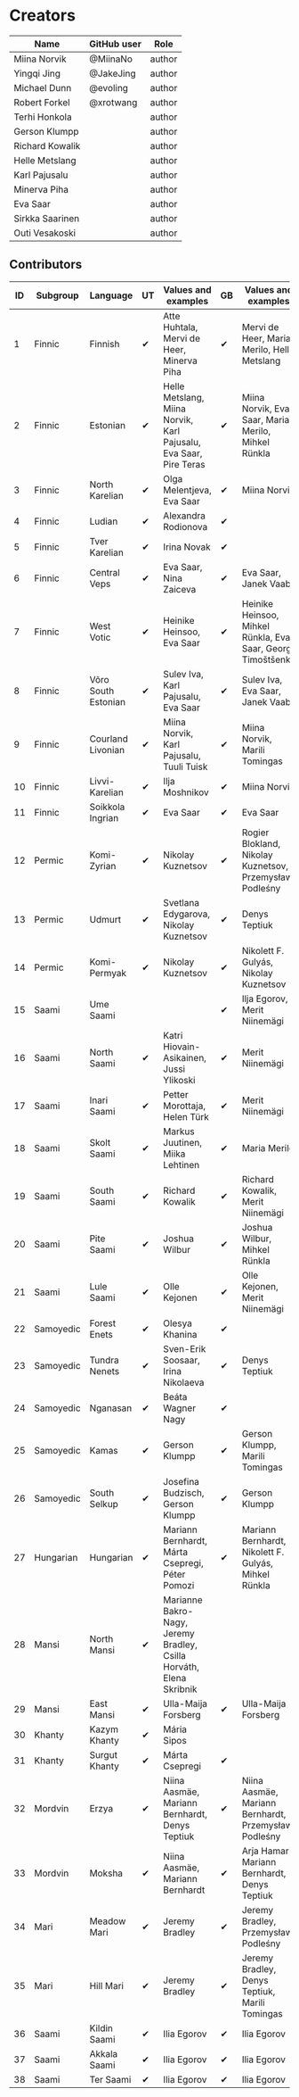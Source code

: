 # Creators

Name               | GitHub user     | Role
---                | ---             | ---
Miina Norvik | @MiinaNo | author
Yingqi Jing | @JakeJing | author
Michael Dunn | @evoling | author
Robert Forkel | @xrotwang | author
Terhi Honkola | | author
Gerson Klumpp | | author
Richard Kowalik | | author 
Helle Metslang | | author
Karl Pajusalu | | author
Minerva Piha | | author
Eva Saar | | author
Sirkka Saarinen | | author
Outi Vesakoski |  | author


## Contributors

ID|Subgroup|Language|UT|Values and examples|GB|Values and examples
---|---|---|---|---|---|---
1|Finnic|Finnish|✔|Atte Huhtala, Mervi de Heer, Minerva Piha|✔|Mervi de Heer, Maria Merilo, Helle Metslang
2|Finnic|Estonian|✔|Helle Metslang, Miina Norvik, Karl Pajusalu, Eva Saar, Pire Teras|✔|Miina Norvik, Eva Saar, Maria Merilo, Mihkel Rünkla
3|Finnic|North Karelian|✔|Olga Melentjeva, Eva Saar|✔|Miina Norvik
4|Finnic|Ludian|✔|Alexandra Rodionova|✔|
5|Finnic|Tver Karelian|✔|Irina Novak|✔|
6|Finnic|Central Veps|✔|Eva Saar, Nina Zaiceva|✔|Eva Saar, Janek Vaab
7|Finnic|West Votic|✔|Heinike Heinsoo, Eva Saar|✔|Heinike Heinsoo, Mihkel Rünkla, Eva Saar, Georg Timoštšenko
8|Finnic|Võro South Estonian|✔|Sulev Iva, Karl Pajusalu, Eva Saar|✔|Sulev Iva, Eva Saar, Janek Vaab
9|Finnic|Courland Livonian|✔|Miina Norvik, Karl Pajusalu, Tuuli Tuisk|✔|Miina Norvik, Marili Tomingas
10|Finnic|Livvi-Karelian|✔|Ilja Moshnikov|✔|Miina Norvik
11|Finnic|Soikkola Ingrian|✔|Eva Saar|✔|Eva Saar
12|Permic|Komi-Zyrian|✔|Nikolay Kuznetsov|✔|Rogier Blokland, Nikolay Kuznetsov, Przemysław Podleśny
13|Permic|Udmurt|✔|Svetlana Edygarova, Nikolay Kuznetsov|✔|Denys Teptiuk
14|Permic|Komi-Permyak|✔|Nikolay Kuznetsov|✔|Nikolett F. Gulyás, Nikolay Kuznetsov
15|Saami|Ume Saami|||✔|Ilja Egorov, Merit Niinemägi
16|Saami|North Saami|✔|Katri Hiovain-Asikainen, Jussi Ylikoski|✔|Merit Niinemägi
17|Saami|Inari Saami|✔|Petter Morottaja, Helen Türk|✔|Merit Niinemägi
18|Saami|Skolt Saami|✔|Markus Juutinen, Miika Lehtinen|✔|Maria Merilo
19|Saami|South Saami|✔|Richard Kowalik|✔|Richard Kowalik, Merit Niinemägi
20|Saami|Pite Saami|✔|Joshua Wilbur|✔|Joshua Wilbur, Mihkel Rünkla
21|Saami|Lule Saami|✔|Olle Kejonen|✔|Olle Kejonen, Merit Niinemägi
22|Samoyedic|Forest Enets|✔|Olesya Khanina|✔|
23|Samoyedic|Tundra Nenets|✔|Sven-Erik Soosaar, Irina Nikolaeva|✔|Denys Teptiuk
24|Samoyedic|Nganasan|✔|Beáta Wagner Nagy|✔|
25|Samoyedic|Kamas|✔|Gerson Klumpp|✔|Gerson Klumpp, Marili Tomingas
26|Samoyedic|South Selkup|✔|Josefina Budzisch, Gerson Klumpp|✔|Gerson Klumpp
27|Hungarian|Hungarian|✔|Mariann Bernhardt, Márta Csepregi, Péter Pomozi|✔|Mariann Bernhardt, Nikolett F. Gulyás,  Mihkel Rünkla
28|Mansi|North Mansi|✔|Marianne Bakro-Nagy, Jeremy Bradley, Csilla Horváth, Elena Skribnik||
29|Mansi|East Mansi|✔|Ulla-Maija Forsberg|✔|Ulla-Maija Forsberg
30|Khanty|Kazym Khanty|✔|Mária Sipos||
31|Khanty|Surgut Khanty|✔|Márta Csepregi|✔|
32|Mordvin|Erzya|✔|Niina Aasmäe, Mariann Bernhardt, Denys Teptiuk|✔|Niina Aasmäe, Mariann Bernhardt, Przemysław Podleśny
33|Mordvin|Moksha|✔|Niina Aasmäe,  Mariann Bernhardt|✔|Arja Hamari, Mariann Bernhardt, Denys Teptiuk
34|Mari|Meadow Mari|✔|Jeremy Bradley|✔|Jeremy Bradley, Przemysław Podleśny
35|Mari|Hill Mari|✔|Jeremy Bradley|✔|Jeremy Bradley, Denys Teptiuk, Marili Tomingas
36|Saami|Kildin Saami|✔|Ilia Egorov|✔|Ilia Egorov
37|Saami|Akkala Saami|✔|Ilia Egorov|✔|Ilia Egorov
38|Saami|Ter Saami|✔|Ilia Egorov|✔|Ilia Egorov

